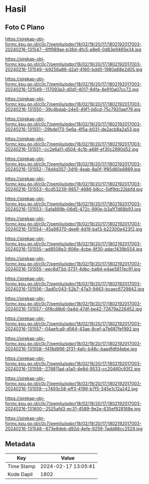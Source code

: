 # Hasil

## Foto C Plano

https://sirekap-obj-formc.kpu.go.id/c0c7/pemilu/pdpr/18/02/19/20/17/1802192017003-20240216-131547--6ff989ae-b38d-4fc5-a8e6-0d83e9465e34.jpg

https://sirekap-obj-formc.kpu.go.id/c0c7/pemilu/pdpr/18/02/19/20/17/1802192017003-20240216-131549--b9256a86-d2a1-4160-bdd0-1980a68e2d05.jpg

https://sirekap-obj-formc.kpu.go.id/c0c7/pemilu/pdpr/18/02/19/20/17/1802192017003-20240216-131549--117093a3-d0d1-4017-84fa-4e910a07cc72.jpg

https://sirekap-obj-formc.kpu.go.id/c0c7/pemilu/pdpr/18/02/19/20/17/1802192017003-20240216-131550--39c4bdab-24e5-49f1-b6cd-75c7920aef76.jpg

https://sirekap-obj-formc.kpu.go.id/c0c7/pemilu/pdpr/18/02/19/20/17/1802192017003-20240216-131551--29bde173-5e6a-4f5a-b031-de2acb8a2a53.jpg

https://sirekap-obj-formc.kpu.go.id/c0c7/pemilu/pdpr/18/02/19/20/17/1802192017003-20240216-131551--cc2e6a11-d504-4c1b-a68f-ef30c2890d52.jpg

https://sirekap-obj-formc.kpu.go.id/c0c7/pemilu/pdpr/18/02/19/20/17/1802192017003-20240216-131552--74d4d357-34f6-4eab-8a0f-1f85d80e8889.jpg

https://sirekap-obj-formc.kpu.go.id/c0c7/pemilu/pdpr/18/02/19/20/17/1802192017003-20240216-131553--6cd53239-9857-4686-b8cc-0df9dc22bbfd.jpg

https://sirekap-obj-formc.kpu.go.id/c0c7/pemilu/pdpr/18/02/19/20/17/1802192017003-20240216-131553--5afa889b-06d5-472c-990e-b3a1f7d68b93.jpg

https://sirekap-obj-formc.kpu.go.id/c0c7/pemilu/pdpr/18/02/19/20/17/1802192017003-20240216-131554--45a98370-dee8-4d19-ba13-b22300e423f2.jpg

https://sirekap-obj-formc.kpu.go.id/c0c7/pemilu/pdpr/18/02/19/20/17/1802192017003-20240216-131555--ad8508e3-806e-4cbe-8f30-adac1439b554.jpg

https://sirekap-obj-formc.kpu.go.id/c0c7/pemilu/pdpr/18/02/19/20/17/1802192017003-20240216-131555--eec6d73d-3731-4dbc-ba6d-e4ae5817ec91.jpg

https://sirekap-obj-formc.kpu.go.id/c0c7/pemilu/pdpr/18/02/19/20/17/1802192017003-20240216-131556--3ad0c043-52b7-47a3-9463-bcaec6729842.jpg

https://sirekap-obj-formc.kpu.go.id/c0c7/pemilu/pdpr/18/02/19/20/17/1802192017003-20240216-131557--0f8cd8b6-0a4d-47df-be42-72679a226452.jpg

https://sirekap-obj-formc.kpu.go.id/c0c7/pemilu/pdpr/18/02/19/20/17/1802192017003-20240216-131557--04aefca9-d564-43ae-8cef-a7b687fef992.jpg

https://sirekap-obj-formc.kpu.go.id/c0c7/pemilu/pdpr/18/02/19/20/17/1802192017003-20240216-131558--f418d996-2f31-4afc-b48c-baadfdfd4ebe.jpg

https://sirekap-obj-formc.kpu.go.id/c0c7/pemilu/pdpr/18/02/19/20/17/1802192017003-20240216-131559--278811ad-a1a0-4e8d-9533-cc20460c93f2.jpg

https://sirekap-obj-formc.kpu.go.id/c0c7/pemilu/pdpr/18/02/19/20/17/1802192017003-20240216-131559--c7493c58-eff3-4199-b7f5-345e1c12a242.jpg

https://sirekap-obj-formc.kpu.go.id/c0c7/pemilu/pdpr/18/02/19/20/17/1802192017003-20240216-131600--2525afd3-ec31-4589-9e2e-635ef928168e.jpg

https://sirekap-obj-formc.kpu.go.id/c0c7/pemilu/pdpr/18/02/19/20/17/1802192017003-20240216-131548--673e8deb-d92d-4efe-9259-7add88cc2529.jpg


## Metadata

| Key        | Value               |
| ---------- | ------------------- |
| Time Stamp | 2024-02-17 13:05:41 |
| Kode Dapil | 1802                |



